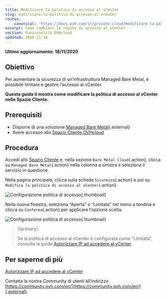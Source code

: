 ```yaml
---
title: Modificare la politica di accesso al vCenter
slug: modificare-la-politica-di-accesso-al-vcenter
routes:
    canonical: 'https://docs.ovh.com/it/private-cloud/modificare-la-politica-di-accesso-al-vcenter/'
excerpt: Come cambiare le regole di accesso al vCenter
section: Funzionalità OVHcloud
updated: 2020-11-18
---
```


**Ultimo aggiornamento: 18/11/2020**

## Obiettivo

Per aumentare la sicurezza di un’infrastruttura Managed Bare Metal, è possibile limitare e gestire l’accesso al vCenter.

**Questa guida ti mostra come modificare la politica di accesso al vCenter nello Spazio Cliente.**

## Prerequisiti

- Disporre di una soluzione [Managed Bare Metal](https://www.ovhcloud.com/it/managed-bare-metal/){.external}
- Avere accesso allo [Spazio Cliente OVHcloud](https://www.ovh.com/auth/?action=gotomanager&from=https://www.ovh.it/&ovhSubsidiary=it)

## Procedura

Accedi allo [Spazio Cliente](https://www.ovh.com/auth/?action=gotomanager&from=https://www.ovh.it/&ovhSubsidiary=it) e, nella sezione `Bare Metal Cloud`{.action}, clicca su `Managed Bare Metal`{.action} nella colonna a sinistra e seleziona il servizio in questione.

Nella pagina principale, clicca sulla scheda `Sicurezza`{.action} e poi su `Modifica la politica di accesso al vCenter`{.action}.

![Configurazione politica di accesso](images/modifypolicy-01.png){.thumbnail}

Nella nuova finestra, seleziona “Aperta” o “Limitata” nel menu a tendina e clicca su `Conferma`{.action} per applicare l’opzione scelta.

![Configurazione politica di accesso](images/modifypolicy-02.png){.thumbnail}

> [!primary]
>
> Se la politica di accesso al vCenter è configurata come “Limitata”, consulta la guida [Autorizzare IP ad accedere al vCenter](../autorizzare-ip-ad-accedere-al-vcenter/)
> 

## Per saperne di più

[Autorizzare IP ad accedere al vCenter](../autorizzare-ip-ad-accedere-al-vcenter/)

Contatta la nostra Community di utenti all’indirizzo [https://community.ovh.com/en/](https://community.ovh.com/en/){.external}.



